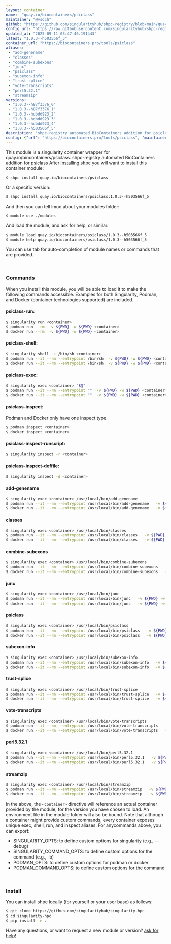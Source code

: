 ```yaml
---
layout: container
name:  "quay.io/biocontainers/psiclass"
maintainer: "@vsoch"
github: "https://github.com/singularityhub/shpc-registry/blob/main/quay.io/biocontainers/psiclass/container.yaml"
config_url: "https://raw.githubusercontent.com/singularityhub/shpc-registry/main/quay.io/biocontainers/psiclass/container.yaml"
updated_at: "2025-09-11 03:47:46.191443"
latest: "1.0.3--h503566f_5"
container_url: "https://biocontainers.pro/tools/psiclass"
aliases:
 - "add-genename"
 - "classes"
 - "combine-subexons"
 - "junc"
 - "psiclass"
 - "subexon-info"
 - "trust-splice"
 - "vote-transcripts"
 - "perl5.32.1"
 - "streamzip"
versions:
 - "1.0.3--h87f3376_0"
 - "1.0.3--h87f3376_1"
 - "1.0.3--hdbdd923_2"
 - "1.0.3--hdbdd923_3"
 - "1.0.3--hdbdd923_4"
 - "1.0.3--h503566f_5"
description: "shpc-registry automated BioContainers addition for psiclass"
config: {"url": "https://biocontainers.pro/tools/psiclass", "maintainer": "@vsoch", "description": "shpc-registry automated BioContainers addition for psiclass", "latest": {"1.0.3--h503566f_5": "sha256:28c18b0dcec3f0ebcb6e61b0155b97f4344fd8861ed15ab9833125e22fd77e53"}, "tags": {"1.0.3--h87f3376_0": "sha256:1b62a8b80e084a6b6aa11f51c5b578aa69398c6ada84e0dd13e8dd85d9a2fda2", "1.0.3--h87f3376_1": "sha256:964cd6947a5923c5c2d66b6bb28c988d97d6db0dd3fa7eb5225888a80d67ac3e", "1.0.3--hdbdd923_2": "sha256:5659e83ade16829081529f1a05274c98f41206bd407dfc8a52de6a8eacf7f950", "1.0.3--hdbdd923_3": "sha256:89de4bb696ecf98f9aa1cbfc76fc4f07ceae5c3563a5eebd32f6e8689c55cdcf", "1.0.3--hdbdd923_4": "sha256:4ba63223a2f0aed538aacca84b9ca74489bb6699637895cbff854a431808b836", "1.0.3--h503566f_5": "sha256:28c18b0dcec3f0ebcb6e61b0155b97f4344fd8861ed15ab9833125e22fd77e53"}, "docker": "quay.io/biocontainers/psiclass", "aliases": {"add-genename": "/usr/local/bin/add-genename", "classes": "/usr/local/bin/classes", "combine-subexons": "/usr/local/bin/combine-subexons", "junc": "/usr/local/bin/junc", "psiclass": "/usr/local/bin/psiclass", "subexon-info": "/usr/local/bin/subexon-info", "trust-splice": "/usr/local/bin/trust-splice", "vote-transcripts": "/usr/local/bin/vote-transcripts", "perl5.32.1": "/usr/local/bin/perl5.32.1", "streamzip": "/usr/local/bin/streamzip"}}
---
```


This module is a singularity container wrapper for quay.io/biocontainers/psiclass.
shpc-registry automated BioContainers addition for psiclass
After [installing shpc](#install) you will want to install this container module:


```bash
$ shpc install quay.io/biocontainers/psiclass
```

Or a specific version:

```bash
$ shpc install quay.io/biocontainers/psiclass:1.0.3--h503566f_5
```

And then you can tell lmod about your modules folder:

```bash
$ module use ./modules
```

And load the module, and ask for help, or similar.

```bash
$ module load quay.io/biocontainers/psiclass/1.0.3--h503566f_5
$ module help quay.io/biocontainers/psiclass/1.0.3--h503566f_5
```

You can use tab for auto-completion of module names or commands that are provided.

<br>

### Commands

When you install this module, you will be able to load it to make the following commands accessible.
Examples for both Singularity, Podman, and Docker (container technologies supported) are included.

#### psiclass-run:

```bash
$ singularity run <container>
$ podman run --rm  -v ${PWD} -w ${PWD} <container>
$ docker run --rm  -v ${PWD} -w ${PWD} <container>
```

#### psiclass-shell:

```bash
$ singularity shell -s /bin/sh <container>
$ podman run --it --rm --entrypoint /bin/sh  -v ${PWD} -w ${PWD} <container>
$ docker run --it --rm --entrypoint /bin/sh  -v ${PWD} -w ${PWD} <container>
```

#### psiclass-exec:

```bash
$ singularity exec <container> "$@"
$ podman run --it --rm --entrypoint ""  -v ${PWD} -w ${PWD} <container> "$@"
$ docker run --it --rm --entrypoint ""  -v ${PWD} -w ${PWD} <container> "$@"
```

#### psiclass-inspect:

Podman and Docker only have one inspect type.

```bash
$ podman inspect <container>
$ docker inspect <container>
```

#### psiclass-inspect-runscript:

```bash
$ singularity inspect -r <container>
```

#### psiclass-inspect-deffile:

```bash
$ singularity inspect -d <container>
```


#### add-genename

```bash
$ singularity exec <container> /usr/local/bin/add-genename
$ podman run --it --rm --entrypoint /usr/local/bin/add-genename   -v ${PWD} -w ${PWD} <container> -c " $@"
$ docker run --it --rm --entrypoint /usr/local/bin/add-genename   -v ${PWD} -w ${PWD} <container> -c " $@"
```


#### classes

```bash
$ singularity exec <container> /usr/local/bin/classes
$ podman run --it --rm --entrypoint /usr/local/bin/classes   -v ${PWD} -w ${PWD} <container> -c " $@"
$ docker run --it --rm --entrypoint /usr/local/bin/classes   -v ${PWD} -w ${PWD} <container> -c " $@"
```


#### combine-subexons

```bash
$ singularity exec <container> /usr/local/bin/combine-subexons
$ podman run --it --rm --entrypoint /usr/local/bin/combine-subexons   -v ${PWD} -w ${PWD} <container> -c " $@"
$ docker run --it --rm --entrypoint /usr/local/bin/combine-subexons   -v ${PWD} -w ${PWD} <container> -c " $@"
```


#### junc

```bash
$ singularity exec <container> /usr/local/bin/junc
$ podman run --it --rm --entrypoint /usr/local/bin/junc   -v ${PWD} -w ${PWD} <container> -c " $@"
$ docker run --it --rm --entrypoint /usr/local/bin/junc   -v ${PWD} -w ${PWD} <container> -c " $@"
```


#### psiclass

```bash
$ singularity exec <container> /usr/local/bin/psiclass
$ podman run --it --rm --entrypoint /usr/local/bin/psiclass   -v ${PWD} -w ${PWD} <container> -c " $@"
$ docker run --it --rm --entrypoint /usr/local/bin/psiclass   -v ${PWD} -w ${PWD} <container> -c " $@"
```


#### subexon-info

```bash
$ singularity exec <container> /usr/local/bin/subexon-info
$ podman run --it --rm --entrypoint /usr/local/bin/subexon-info   -v ${PWD} -w ${PWD} <container> -c " $@"
$ docker run --it --rm --entrypoint /usr/local/bin/subexon-info   -v ${PWD} -w ${PWD} <container> -c " $@"
```


#### trust-splice

```bash
$ singularity exec <container> /usr/local/bin/trust-splice
$ podman run --it --rm --entrypoint /usr/local/bin/trust-splice   -v ${PWD} -w ${PWD} <container> -c " $@"
$ docker run --it --rm --entrypoint /usr/local/bin/trust-splice   -v ${PWD} -w ${PWD} <container> -c " $@"
```


#### vote-transcripts

```bash
$ singularity exec <container> /usr/local/bin/vote-transcripts
$ podman run --it --rm --entrypoint /usr/local/bin/vote-transcripts   -v ${PWD} -w ${PWD} <container> -c " $@"
$ docker run --it --rm --entrypoint /usr/local/bin/vote-transcripts   -v ${PWD} -w ${PWD} <container> -c " $@"
```


#### perl5.32.1

```bash
$ singularity exec <container> /usr/local/bin/perl5.32.1
$ podman run --it --rm --entrypoint /usr/local/bin/perl5.32.1   -v ${PWD} -w ${PWD} <container> -c " $@"
$ docker run --it --rm --entrypoint /usr/local/bin/perl5.32.1   -v ${PWD} -w ${PWD} <container> -c " $@"
```


#### streamzip

```bash
$ singularity exec <container> /usr/local/bin/streamzip
$ podman run --it --rm --entrypoint /usr/local/bin/streamzip   -v ${PWD} -w ${PWD} <container> -c " $@"
$ docker run --it --rm --entrypoint /usr/local/bin/streamzip   -v ${PWD} -w ${PWD} <container> -c " $@"
```



In the above, the `<container>` directive will reference an actual container provided
by the module, for the version you have chosen to load. An environment file in the
module folder will also be bound. Note that although a container
might provide custom commands, every container exposes unique exec, shell, run, and
inspect aliases. For anycommands above, you can export:

 - SINGULARITY_OPTS: to define custom options for singularity (e.g., --debug)
 - SINGULARITY_COMMAND_OPTS: to define custom options for the command (e.g., -b)
 - PODMAN_OPTS: to define custom options for podman or docker
 - PODMAN_COMMAND_OPTS: to define custom options for the command

<br>

### Install

You can install shpc locally (for yourself or your user base) as follows:

```bash
$ git clone https://github.com/singularityhub/singularity-hpc
$ cd singularity-hpc
$ pip install -e .
```

Have any questions, or want to request a new module or version? [ask for help!](https://github.com/singularityhub/singularity-hpc/issues)